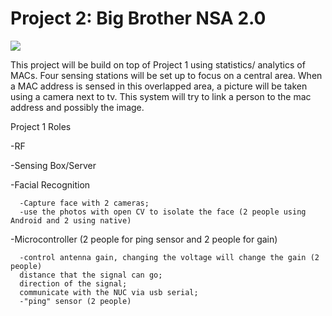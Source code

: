 Project 2: Big Brother NSA 2.0
====================================

![](http://www.redcylindersoftware.com/489/Prpject2img.jpg)

This project will be build on top of Project 1 using statistics/ analytics of MACs. Four sensing stations will be set up
to focus on a central area.  When a MAC address is sensed in this overlapped area, a picture will be taken using
a camera next to tv.  This system will try to link a person to the mac address and possibly the image. 



Project 1 Roles

-RF

-Sensing Box/Server

-Facial Recognition

      -Capture face with 2 cameras;
      -use the photos with open CV to isolate the face (2 people using Android and 2 using native)
  
-Microcontroller (2 people for ping sensor and 2 people for gain)

      -control antenna gain, changing the voltage will change the gain (2 people)
      distance that the signal can go;
      direction of the signal;
      communicate with the NUC via usb serial;
      -"ping" sensor (2 people)

